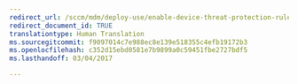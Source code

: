 ```yaml
---
redirect_url: /sccm/mdm/deploy-use/enable-device-threat-protection-rule-compliance-policy
redirect_document_id: TRUE
translationtype: Human Translation
ms.sourcegitcommit: f9097014c7e988ec8e139e518355c4efb19172b3
ms.openlocfilehash: c352d15ebd0581e7b9899a0c59451fbe2727bdf5
ms.lasthandoff: 03/04/2017

---
```


